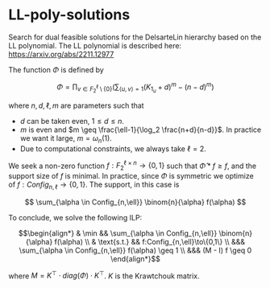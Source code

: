 # LL-poly-solutions
Search for dual feasible solutions for the DelsarteLin hierarchy based 
on the LL polynomial. The LL polynomial is described here:
https://arxiv.org/abs/2211.12977

The function $\Phi$ is defined by

$$
\Phi = \prod_{v\in F_2^\ell \setminus\{0\}} 
\left(
\sum_{\langle u,v\rangle = 1} (K_{1_u} + d)^m - (n-d)^m
\right)
$$

where $n,d,\ell,m$ are parameters such that 
- $d$ can be taken even,
$1\leq d\leq n$.
- $m$ is even and $m \geq \frac{\ell-1}{\log_2 \frac{n+d}{n-d}}$. In practice
we want it large, $m=\omega_n(1)$.
- Due to computational constraints, we always take $\ell=2$.

We seek a non-zero function $f:F_2^{\ell\times n}\to\{0,1\}$ such that 
$\widehat{\Phi} * f \geq f$, and the support size of $f$ is minimal.
In practice, since $\Phi$ is symmetric we 
optimize of $f:Config_{n,\ell}\to\{0,1\}$. The support, in this case is

$$
\sum_{\alpha \in Config_{n,\ell}} \binom{n}{\alpha} f(\alpha)
$$

To conclude, we solve the following ILP:
```math
\begin{align*}
  & \min && \sum_{\alpha \in Config_{n,\ell}} \binom{n}{\alpha} f(\alpha)
  \\
  & \text{s.t.} && f:Config_{n,\ell}\to\{0,1\}
  \\
  &&& \sum_{\alpha \in Config_{n,\ell}} f(\alpha) \geq 1
  \\
  &&& (M - I) f \geq 0
\end{align*}
```
where $M = K^\top \cdot diag(\Phi) \cdot K^\top$. $K$ is the Krawtchouk matrix.
